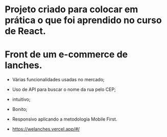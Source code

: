 # Projeto criado para colocar em prática o que foi aprendido no curso de React.

# Front de um e-commerce de lanches.
- Várias funcionalidades usadas no mercado;
- Uso de API para buscar o nome da rua pelo CEP;
- intuitivo;
- Bonito;
- Responsivo aplicando a metodologia Mobile First.


- https://welanches.vercel.app/#/


